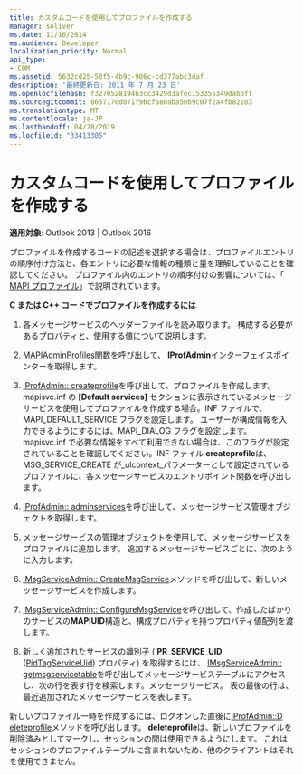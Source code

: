 ```yaml
---
title: カスタムコードを使用してプロファイルを作成する
manager: soliver
ms.date: 11/16/2014
ms.audience: Developer
localization_priority: Normal
api_type:
- COM
ms.assetid: 5632cd25-58f5-4b9c-906c-cd377abc3daf
description: '最終更新日: 2011 年 7 月 23 日'
ms.openlocfilehash: f3270528194b3cc3429d3afec153355349dabbff
ms.sourcegitcommit: 8657170d071f9bcf680aba50b9c07f2a4fb82283
ms.translationtype: MT
ms.contentlocale: ja-JP
ms.lasthandoff: 04/28/2019
ms.locfileid: "33413305"
---
```

# <a name="creating-a-profile-by-using-custom-code"></a>カスタムコードを使用してプロファイルを作成する

  
  
**適用対象**: Outlook 2013 | Outlook 2016 
  
プロファイルを作成するコードの記述を選択する場合は、プロファイルエントリの順序付け方法と、各エントリに必要な情報の種類と量を理解していることを確認してください。 プロファイル内のエントリの順序付けの影響については、「 [MAPI プロファイル](mapi-profiles.md)」で説明されています。
  
 **C または C++ コードでプロファイルを作成するには**
  
1. 各メッセージサービスのヘッダーファイルを読み取ります。 構成する必要があるプロパティと、使用する値について説明します。
    
2. [MAPIAdminProfiles](mapiadminprofiles.md)関数を呼び出して、 **IProfAdmin**インターフェイスポインターを取得します。 
    
3. [IProfAdmin:: createprofile](iprofadmin-createprofile.md)を呼び出して、プロファイルを作成します。 mapisvc.inf の **[Default services]** セクションに表示されているメッセージサービスを使用してプロファイルを作成する場合。INF ファイルで、MAPI_DEFAULT_SERVICE フラグを設定します。 ユーザーが構成情報を入力できるようにするには、MAPI_DIALOG フラグを設定します。 mapisvc.inf で必要な情報をすべて利用できない場合は、このフラグが設定されていることを確認してください。INF ファイル **createprofile**は、MSG_SERVICE_CREATE が_ulcontext_パラメーターとして設定されているプロファイルに、各メッセージサービスのエントリポイント関数を呼び出します。 
    
4. [IProfAdmin:: adminservices](iprofadmin-adminservices.md)を呼び出して、メッセージサービス管理オブジェクトを取得します。 
    
5. メッセージサービスの管理オブジェクトを使用して、メッセージサービスをプロファイルに追加します。 追加するメッセージサービスごとに、次のように入力します。
    
1. [IMsgServiceAdmin:: CreateMsgService](imsgserviceadmin-createmsgservice.md)メソッドを呼び出して、新しいメッセージサービスを作成します。 
    
2. [IMsgServiceAdmin:: ConfigureMsgService](imsgserviceadmin-configuremsgservice.md)を呼び出して、作成したばかりのサービスの**MAPIUID**構造と、構成プロパティを持つプロパティ値配列を渡します。 
    
6. 新しく追加されたサービスの識別子 ( **PR_SERVICE_UID** ([PidTagServiceUid](pidtagserviceuid-canonical-property.md)) プロパティ) を取得するには、 [IMsgServiceAdmin:: getmsgservicetable](imsgserviceadmin-getmsgservicetable.md)を呼び出してメッセージサービステーブルにアクセスし、次の行を表す行を検索します。メッセージサービス。 表の最後の行は、最近追加されたメッセージサービスを表します。 
    
新しいプロファイル一時を作成するには、ログオンした直後に[IProfAdmin::D eleteprofile](iprofadmin-deleteprofile.md)メソッドを呼び出します。 **deleteprofile**は、新しいプロファイルを削除済みとしてマークし、セッションの間は使用できるようにします。 これはセッションのプロファイルテーブルに含まれないため、他のクライアントはそれを使用できません。 
  

